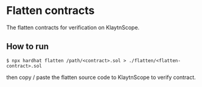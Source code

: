 # Flatten contracts
The flatten contracts for verification on KlaytnScope.

## How to run
```
$ npx hardhat flatten /path/<contract>.sol > ./flatten/<flatten-contract>.sol
```
then copy / paste the flatten source code to KlaytnScope to verify contract.